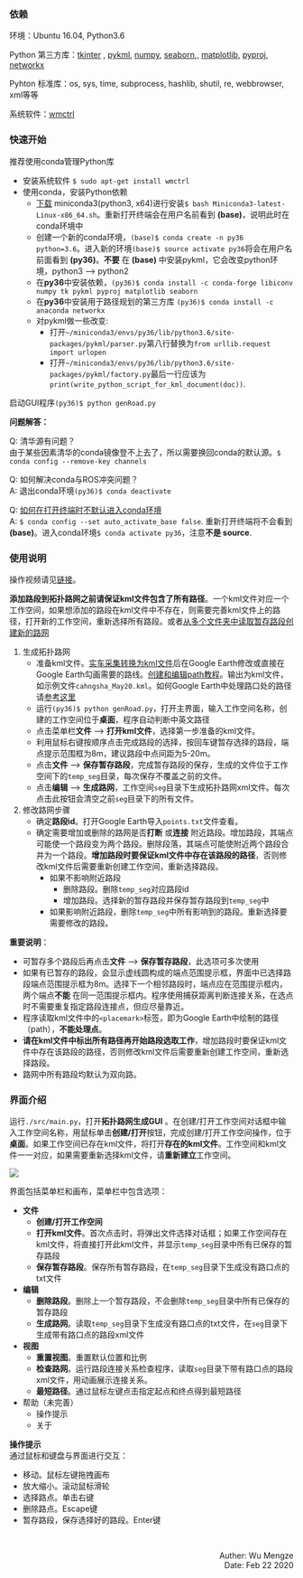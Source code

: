 ### 依赖
环境：Ubuntu 16.04, Python3.6

Python 第三方库：[tkinter](https://wiki.python.org/moin/TkInter)
, [pykml](https://pythonhosted.org/pykml/installation.html), [numpy](http://www.numpy.org/), [seaborn](https://seaborn.pydata.org/installing.html),, [matplotlib](https://matplotlib.org/users/installing.html), [pyproj](https://jswhit.github.io/pyproj/), [networkx](https://networkx.github.io/)

Pyhton 标准库：os, sys, time, subprocess, hashlib, shutil, re, webbrowser, xml等等

系统软件：[wmctrl](http://manpages.ubuntu.com/manpages/bionic/en/man1/wmctrl.1.html)  

### 快速开始
推荐使用conda管理Python库
- 安装系统软件 `$ sudo apt-get install wmctrl` 
- 使用conda，安装Python依赖
    - [下载](https://repo.anaconda.com/miniconda/Miniconda3-latest-Linux-x86_64.sh) miniconda3(python3, x64)进行安装`$ bash Miniconda3-latest-Linux-x86_64.sh`。重新打开终端会在用户名前看到 **(base)**，说明此时在conda环境中
    - 创建一个新的conda环境，`(base)$ conda create -n py36 python=3.6`。进入新的环境`(base)$ source activate py36`将会在用户名前面看到 **(py36)**。**不要** 在 **(base)** 中安装pykml，它会改变python环境，python3 --> python2
    - 在**py36**中安装依赖，`(py36)$ conda install -c conda-forge libiconv numpy tk pykml pyproj matplotlib seaborn`
    - 在**py36**中安装用于路径规划的第三方库 `(py36)$ conda install -c anaconda networkx`
    - 对pykml做一些改变:
        - 打开`~/miniconda3/envs/py36/lib/python3.6/site-packages/pykml/parser.py`第八行替换为`from urllib.request import urlopen`
        - 打开`~/miniconda3/envs/py36/lib/python3.6/site-packages/pykml/factory.py`最后一行应该为 `print(write_python_script_for_kml_document(doc))`.

启动GUI程序`(py36)$ python genRoad.py`

**问题解答：**

Q: 清华源有问题？  
由于某些因素清华的conda镜像登不上去了，所以需要换回conda的默认源。`$ conda config --remove-key channels`

Q: 如何解决conda与ROS冲突问题？  
A: 退出conda环境`(py36)$ conda deactivate`

Q: [如何在打开终端时不默认进入conda环境](https://stackoverflow.com/questions/54429210/how-do-i-prevent-conda-from-activating-the-base-environment-by-default)  
A: `$ conda config --set auto_activate_base false`. 重新打开终端将不会看到 **(base)**。进入conda环境`$ conda activate py36`，注意**不是 source**. 

### 使用说明
操作视频请见[链接](https://www.bilibili.com/video/av42444813)。

**添加路段到拓扑路网之前请保证kml文件包含了所有路径**。一个kml文件对应一个工作空间，如果想添加的路段在kml文件中不存在，则需要完善kml文件上的路径，打开新的工作空间，重新选择所有路段。或者[从多个文件夹中读取暂存路段创建新的路网](./dirs_generate_road.md)

1. 生成拓扑路网
    - 准备kml文件。[实车采集转换为kml文件](./rosbag2txt2kml.md)后在Google Earth修改或直接在Google Earth勾画需要的路线。[创建和编辑path教程](./creat_and_edit_path.md)。输出为kml文件，如示例文件`cahngsha_May20.kml`。如何Google Earth中处理路口处的路径请[参考这里](./draw_intersection.md)
    - 运行`(py36)$ python genRoad.py`，打开主界面，输入工作空间名称，创建的工作空间位于**桌面**，程序自动判断中英文路径
    - 点击菜单栏**文件** --> **打开kml文件**，选择第一步准备的kml文件。
    - 利用鼠标右键按顺序点击完成路段的选择，按回车键暂存选择的路段，端点提示范围框为8m，建议路段中点间距为5-20m。
    - 点击**文件** --> **保存暂存路段**，完成暂存路段的保存，生成的文件位于工作空间下的`temp_seg`目录，每次保存不覆盖之前的文件。
    - 点击**编辑** --> **生成路网**，工作空间`seg`目录下生成拓扑路网xml文件。每次点击此按钮会清空之前`seg`目录下的所有文件。
2. 修改路网步骤
    - 确定**路段id**。打开Google Earth导入`points.txt`文件查看。
    - 确定需要增加或删除的路网是否**打断** 或**连接** 附近路段。增加路段，其端点可能使一个路段变为两个路段。删除段落，其端点可能使附近两个路段合并为一个路段。**增加路段时要保证kml文件中存在该路段的路径**，否则修改kml文件后需要重新创建工作空间，重新选择路段。
        - 如果不影响附近路段
            - 删除路段。删除`temp_seg`对应路段id
            - 增加路段。选择新的暂存路段并保存暂存路段到`temp_seg`中
        - 如果影响附近路段，删除`temp_seg`中所有影响到的路段。重新选择要需要修改的路段。

**重要说明**：
- 可暂存多个路段后再点击**文件** --> **保存暂存路段**，此选项可多次使用
- 如果有已暂存的路段，会显示虚线圆构成的端点范围提示框，界面中已选择路段端点范围提示框为8m。选择下一个相邻路段时，端点应在范围提示框内，两个端点**不能** 在同一范围提示框内。程序使用捕获距离判断连接关系，在选点时不需要重复指定路段连接点，但应尽量靠近。
- 程序读取kml文件中的`<placemark>`标签，即为Google Earth中绘制的路径（path），**不能处理点**。
- **请在kml文件中标出所有路径再开始路段选取工作**，增加路段时要保证kml文件中存在该路段的路径，否则修改kml文件后需要重新创建工作空间，重新选择路段。
- 路网中所有路段均默认为双向路。

### 界面介绍
运行`./src/main.py`，打开**拓扑路网生成GUI** 。在创建/打开工作空间对话框中输入工作空间名称，用鼠标单击**创建/打开**按钮，完成创建/打开工作空间操作，位于**桌面**。如果工作空间已存在kml文件，将打开**存在的kml文件**。工作空间和kml文件一一对应，如果需要重新选择kml文件，请**重新建立**工作空间。

![](../figure/road_gen_small.png)

界面包括菜单栏和画布，菜单栏中包含选项：
- **文件**
    - **创建/打开工作空间**
    - **打开kml文件**。首次点击时，将弹出文件选择对话框；如果工作空间存在kml文件，将直接打开此kml文件，并显示`temp_seg`目录中所有已保存的暂存路段
    - **保存暂存路段**。保存所有暂存路段，在`temp_seg`目录下生成没有路口点的txt文件
- **编辑**
    - **删除路段**。删除上一个暂存路段，不会删除`temp_seg`目录中所有已保存的暂存路段
    - **生成路网**。读取`temp_seg`目录下生成没有路口点的txt文件，在`seg`目录下生成带有路口点的路段xml文件
- **视图**
    - **重置视图**。重置默认位置和比例
    - **检查路网**。运行路段连接关系检查程序，读取`seg`目录下带有路口点的路段xml文件，用动画展示连接关系。
    - **最短路径**。通过鼠标左键点击指定起点和终点得到最短路径
- 帮助（未完善）
    - 操作提示
    - 关于

**操作提示**  
通过鼠标和键盘与界面进行交互：
- 移动。鼠标左键拖拽画布
- 放大缩小。滚动鼠标滑轮
- 选择路点。单击右键
- 删除路点。Escape键
- 暂存路段，保存选择好的路段。Enter键


<br>
<p align="right"> Auther: Wu Mengze<br>Date: Feb 22 2020</p>
